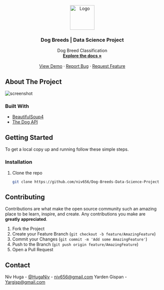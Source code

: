 <!-- [![Contributors][contributors-shield]][contributors-url]
[![Forks][forks-shield]][forks-url]
[![Stargazers][stars-shield]][stars-url]
[![Issues][issues-shield]][issues-url]
[![MIT License][license-shield]][license-url]
[![LinkedIn][linkedin-shield]][linkedin-url]

 -->

<!-- PROJECT LOGO -->
<br />
<p align="center">
  <a href="https://github.com/niv656/Dog-Breeds-Data-Science-Project">
    <img src="images/logo.png" alt="Logo" width="80" height="80">
  </a>

  <h3 align="center">Dog Breeds | Data Science Project</h3>

  <p align="center">
    Dog Breed Classification
    <br />
    <a href="https://github.com/niv656/Dog-Breeds-Data-Science-Project"><strong>Explore the docs »</strong></a>
    <br />
    <br />
    <a href="https://github.com/niv656/Dog-Breeds-Data-Science-Project">View Demo</a>
    ·
    <a href="https://github.com/niv656/Dog-Breeds-Data-Science-Project/issues">Report Bug</a>
    ·
    <a href="https://github.com/niv656/Dog-Breeds-Data-Science-Project/issues">Request Feature</a>
  </p>
</p>


<!-- ABOUT THE PROJECT -->
## About The Project

<img src="images/screenshot.png" alt="screenshot">

<!-- title:
**description:**
`github_username`, `repo_name`, `twitter_handle`, `email`, `project_title`, `project_description` -->


### Built With

* [BeautifulSoup4](https://pypi.org/project/beautifulsoup4/)
* [The Dog API](https://thedogapi.com)



<!-- GETTING STARTED -->
## Getting Started

To get a local copy up and running follow these simple steps.

### Installation

1. Clone the repo
   ```sh
   git clone https://github.com/niv656/Dog-Breeds-Data-Science-Project.git
   ```

<!-- CONTRIBUTING -->
## Contributing

Contributions are what make the open source community such an amazing place to be learn, inspire, and create. Any contributions you make are **greatly appreciated**.

1. Fork the Project
2. Create your Feature Branch (`git checkout -b feature/AmazingFeature`)
3. Commit your Changes (`git commit -m 'Add some AmazingFeature'`)
4. Push to the Branch (`git push origin feature/AmazingFeature`)
5. Open a Pull Request


<!-- CONTACT -->
## Contact

Niv Huga - [@HugaNiv](https://twitter.com/HugaNiv) - niv656@gmail.com
Yarden Gispan - Yargisp@gmail.com

<!-- MARKDOWN LINKS & IMAGES -->
<!-- https://www.markdownguide.org/basic-syntax/#reference-style-links -->
[contributors-shield]: https://img.shields.io/github/contributors/github_username/repo.svg?style=for-the-badge
[contributors-url]: https://github.com/github_username/repo/graphs/contributors
[forks-shield]: https://img.shields.io/github/forks/github_username/repo.svg?style=for-the-badge
[forks-url]: https://github.com/github_username/repo/network/members
[stars-shield]: https://img.shields.io/github/stars/github_username/repo.svg?style=for-the-badge
[stars-url]: https://github.com/github_username/repo/stargazers
[issues-shield]: https://img.shields.io/github/issues/github_username/repo.svg?style=for-the-badge
[issues-url]: https://github.com/github_username/repo/issues
[license-shield]: https://img.shields.io/github/license/github_username/repo.svg?style=for-the-badge
[license-url]: https://github.com/github_username/repo/blob/master/LICENSE.txt
[linkedin-shield]: https://img.shields.io/badge/-LinkedIn-black.svg?style=for-the-badge&logo=linkedin&colorB=555
[linkedin-url]: https://linkedin.com/in/github_username

